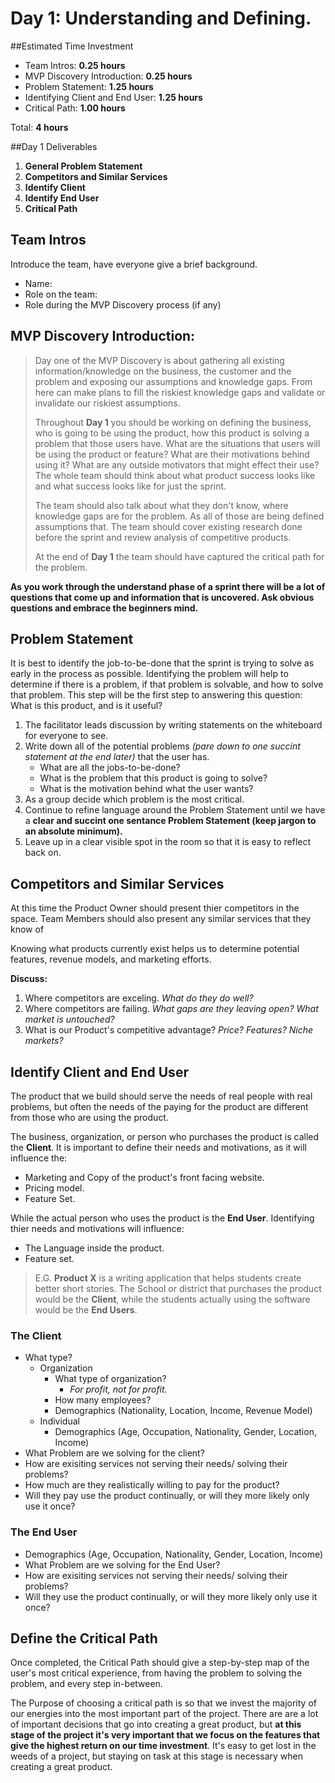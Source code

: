 # Day 1: Understanding and Defining.
##Estimated Time Investment
* Team Intros: **0.25 hours**
* MVP Discovery Introduction: **0.25 hours**
* Problem Statement: **1.25 hours**
* Identifying Client and End User: **1.25 hours**
* Critical Path: **1.00 hours**

Total: **4 hours**

##Day 1 Deliverables
1. **General Problem Statement**
2. **Competitors and Similar Services**
3. **Identify Client**
4. **Identify End User**
5. **Critical Path**

## Team Intros
Introduce the team, have everyone give a brief background.

* Name:
* Role on the team:
* Role during the MVP Discovery process (if any) 



## MVP Discovery Introduction:
> Day one of the MVP Discovery is about gathering all existing information/knowledge on the business, the customer and the problem and exposing our assumptions and knowledge gaps. From here can make plans to fill the riskiest knowledge gaps and validate or invalidate our riskiest assumptions.
> 
> Throughout **Day 1** you should be working on defining the business, who is going to be using the product, how this product is solving a problem that those users have. What are the situations that users will be using the product or feature? What are their motivations behind using it? What are any outside motivators that might effect their use? The whole team should think about what product success looks like and what success looks like for just the sprint.
> 
> The team should also talk about what they don't know, where knowledge gaps are for the problem. As all of those are being defined assumptions that. The team should cover existing research done before the sprint and review analysis of competitive products.
> 
> At the end of **Day 1** the team should have captured the critical path for the problem.

**As you work through the understand phase of a sprint there will be a lot of questions that come up and information that is uncovered. Ask obvious questions and embrace the beginners mind.**


## Problem Statement
It is best to identify the job-to-be-done that the sprint is trying to solve as early in the process as possible. Identifying the problem will help to determine if there is a problem, if that problem is solvable, and how to solve that problem. This step will be the first step to answering this question: What is this product, and is it useful?

1. The facilitator leads discussion by writing statements on the whiteboard for everyone to see.
2. Write down all of the potential problems *(pare down to one succint statement at the end later)* that the user has.
   * What are all the jobs-to-be-done?
   * What is the problem that this product is going to solve?
   * What is the motivation behind what the user wants?
3. As a group decide which problem is the most critical.
4. Continue to refine language around the Problem Statement until we have a **clear and succint one sentance Problem Statement (keep jargon to an absolute minimum).**
5. Leave up in a clear visible spot in the room so that it is easy to reflect back on.

## Competitors and Similar Services
At this time the Product Owner should present thier competitors in the space. Team Members should also present any similar services that they know of

Knowing what products currently exist helps us to determine potential features, revenue models, and marketing efforts.

**Discuss:**

1.  Where competitors are exceling. *What do they do well?*
2.  Where competitors are failing. *What gaps are they leaving open? What market is untouched?*
3.  What is our Product's competitive advantage? *Price? Features? Niche markets?*


## Identify Client and End User

The product that we build should serve the needs of real people with real problems, but often the needs of the paying for the product are different from those who are using the product. 

The business, organization, or person who purchases the product is called the **Client**. It is important to define their needs and motivations, as it will influence the:

* Marketing and Copy of the product's front facing website.
* Pricing model.
* Feature Set.

While the actual person who uses the product is the **End User**. Identifying thier needs and motivations will influence:

* The Language inside the product.
* Feature set.


> E.G. **Product X** is a writing application that helps students create better short stories. The School or district that purchases the product would be the **Client**, while the students actually using the software would be the **End Users**.

### The Client
* What type?
  * Organization
  	* What type of organization? 
  	  * *For profit, not for profit.*
  	* How many employees?
  	* Demographics (Nationality, Location, Income, Revenue Model)
  * Individual
  	* Demographics (Age, Occupation, Nationality, Gender, Location, Income)
* What Problem are we solving for the client?
* How are exisiting services not serving their needs/ solving their problems?
* How much are they realistically willing to pay for the product?
* Will they pay use the product continually, or will they more likely only use it once?

### The End User
* Demographics (Age, Occupation, Nationality, Gender, Location, Income)
* What Problem are we solving for the End User?
* How are exisiting services not serving their needs/ solving their problems?
* Will they use the product continually, or will they more likely only use it once?

## Define the Critical Path
Once completed, the Critical Path should give a step-by-step map of the user's most critical experience, from having the problem to solving the problem, and every step in-between.

The Purpose of choosing a critical path is so that we invest the majority of our energies into the most important part of the project. There are are a lot of important decisions that go into creating a great product, but **at this stage of the project it's very important that we focus on the features that give the highest return on our time investment**. It's easy to get lost in the weeds of a project, but staying on task at this stage is necessary when creating a great product.


  	